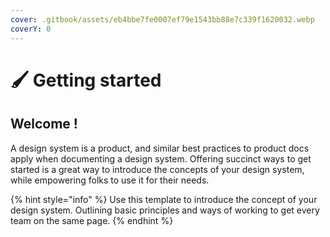 ```yaml
---
cover: .gitbook/assets/eb4bbe7fe0007ef79e1543bb88e7c339f1620032.webp
coverY: 0
---
```


# 🖌 Getting started

## Welcome !

A design system is a product, and similar best practices to product docs apply when documenting a design system. Offering succinct ways to get started is a great way to introduce the concepts of your design system, while empowering folks to use it for their needs.

{% hint style="info" %}
Use this template to introduce the concept of your design system. Outlining basic principles and ways of working to get every team on the same page.
{% endhint %}
